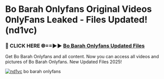 # Bo Barah Onlyfans Original Videos 0nlyFans Leaked - Files Updated! (nd1vc)

<h3>🔴 CLICK HERE 🌐==►► <a href="https://tinyurl.com/2wckxsce" rel="nofollow">Bo Barah Onlyfans Updated Files</a></h3>

Get Bo Barah Onlyfans and all content. Now you can access all videos and pictures of Bo Barah Onlyfans. New Updated Files 2025!

[![nd1vc](https://i.imgur.com/AFduVYN.gif)](https://tinyurl.com/2wckxsce)
bo barah onlyfans